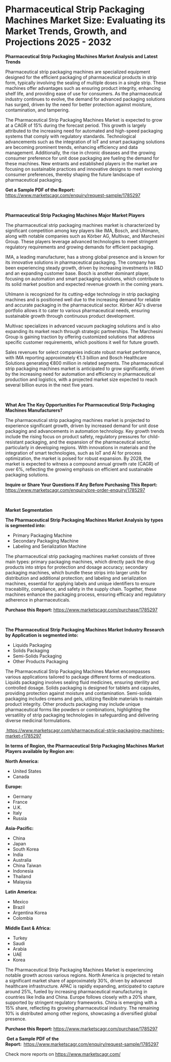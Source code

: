 <p><h1>Pharmaceutical Strip Packaging Machines Market Size: Evaluating its Market Trends, Growth, and Projections 2025 - 2032</h1></p><p><strong>Pharmaceutical Strip Packaging Machines Market Analysis and Latest Trends</strong></p>
<p><p>Pharmaceutical strip packaging machines are specialized equipment designed for the efficient packaging of pharmaceutical products in strip form, typically involving the sealing of multiple doses in a single strip. These machines offer advantages such as ensuring product integrity, enhancing shelf life, and providing ease of use for consumers. As the pharmaceutical industry continues to evolve, the demand for advanced packaging solutions has surged, driven by the need for better protection against moisture, contamination, and tampering.</p><p>The Pharmaceutical Strip Packaging Machines Market is expected to grow at a CAGR of 15% during the forecast period. This growth is largely attributed to the increasing need for automated and high-speed packaging systems that comply with regulatory standards. Technological advancements such as the integration of IoT and smart packaging solutions are becoming prominent trends, enhancing efficiency and data management. Additionally, the rise in chronic diseases and the growing consumer preference for unit dose packaging are fueling the demand for these machines. New entrants and established players in the market are focusing on sustainable practices and innovative designs to meet evolving consumer preferences, thereby shaping the future landscape of pharmaceutical packaging.</p></p>
<p><strong>Get a Sample PDF of the Report:&nbsp;</strong> <a href="https://www.marketscagr.com/enquiry/request-sample/1785297?utm_campaign=2882&utm_medium=2&utm_source=Github&utm_content=ia&utm_term=25032025&utm_id=pharmaceutical-strip-packaging-machines">https://www.marketscagr.com/enquiry/request-sample/1785297</a></p>
<p>&nbsp;</p>
<p><strong>Pharmaceutical Strip Packaging Machines Major Market Players</strong></p>
<p><p>The pharmaceutical strip packaging machines market is characterized by significant competition among key players like IMA, Bosch, and Uhlmann, along with notable companies such as Körber AG, Multivac, and Marchesini Group. These players leverage advanced technologies to meet stringent regulatory requirements and growing demands for efficient packaging.</p><p>IMA, a leading manufacturer, has a strong global presence and is known for its innovative solutions in pharmaceutical packaging. The company has been experiencing steady growth, driven by increasing investments in R&D and an expanding customer base. Bosch is another dominant player, focusing on automation and smart packaging solutions, which contribute to its solid market position and expected revenue growth in the coming years.</p><p>Uhlmann is recognized for its cutting-edge technology in strip packaging machines and is positioned well due to the increasing demand for reliable and accurate packaging in the pharmaceutical sector. Körber AG's diverse portfolio allows it to cater to various pharmaceutical needs, ensuring sustainable growth through continuous product development.</p><p>Multivac specializes in advanced vacuum packaging solutions and is also expanding its market reach through strategic partnerships. The Marchesini Group is gaining traction by offering customized solutions that address specific customer requirements, which positions it well for future growth.</p><p>Sales revenues for select companies indicate robust market performance, with IMA reporting approximately €1.3 billion and Bosch Healthcare Solutions generating €800 million in related segments. The pharmaceutical strip packaging machines market is anticipated to grow significantly, driven by the increasing need for automation and efficiency in pharmaceutical production and logistics, with a projected market size expected to reach several billion euros in the next five years.</p></p>
<p>&nbsp;</p>
<p><strong>What Are The Key Opportunities For Pharmaceutical Strip Packaging Machines Manufacturers?</strong></p>
<p><p>The pharmaceutical strip packaging machines market is projected to experience significant growth, driven by increased demand for unit dose packaging and advancements in automation technology. Key growth trends include the rising focus on product safety, regulatory pressures for child-resistant packaging, and the expansion of the pharmaceutical sector, particularly in developing regions. With innovations in materials and the integration of smart technologies, such as IoT and AI for process optimization, the market is poised for robust expansion. By 2028, the market is expected to witness a compound annual growth rate (CAGR) of over 6%, reflecting the growing emphasis on efficient and sustainable packaging solutions.</p></p>
<p><strong>Inquire or Share Your Questions If Any Before Purchasing This Report:</strong> <a href="https://www.marketscagr.com/enquiry/pre-order-enquiry/1785297?utm_campaign=2882&utm_medium=2&utm_source=Github&utm_content=ia&utm_term=25032025&utm_id=pharmaceutical-strip-packaging-machines">https://www.marketscagr.com/enquiry/pre-order-enquiry/1785297</a></p>
<p>&nbsp;</p>
<p><strong>Market Segmentation</strong></p>
<p><strong>The Pharmaceutical Strip Packaging Machines Market Analysis by types is segmented into:</strong></p>
<p><ul><li>Primary Packaging Machine</li><li>Secondary Packaging Machine</li><li>Labeling and Serialization Machine</li></ul></p>
<p><p>The pharmaceutical strip packaging machines market consists of three main types: primary packaging machines, which directly pack the drug products into strips for protection and dosage accuracy; secondary packaging machines, which bundle these strips into larger units for distribution and additional protection; and labeling and serialization machines, essential for applying labels and unique identifiers to ensure traceability, compliance, and safety in the supply chain. Together, these machines enhance the packaging process, ensuring efficacy and regulatory adherence in pharmaceuticals.</p></p>
<p><strong>Purchase this Report:&nbsp;</strong><a href="https://www.marketscagr.com/purchase/1785297?utm_campaign=2882&utm_medium=2&utm_source=Github&utm_content=ia&utm_term=25032025&utm_id=pharmaceutical-strip-packaging-machines">https://www.marketscagr.com/purchase/1785297</a></p>
<p>&nbsp;</p>
<p><strong>The Pharmaceutical Strip Packaging Machines Market Industry Research by Application is segmented into:</strong></p>
<p><ul><li>Liquids Packaging</li><li>Solids Packaging</li><li>Semi-Solids Packaging</li><li>Other Products Packaging</li></ul></p>
<p><p>The Pharmaceutical Strip Packaging Machines Market encompasses various applications tailored to package different forms of medications. Liquids packaging involves sealing fluid medicines, ensuring sterility and controlled dosage. Solids packaging is designed for tablets and capsules, providing protection against moisture and contamination. Semi-solids packaging includes creams and gels, utilizing flexible materials to maintain product integrity. Other products packaging may include unique pharmaceutical forms like powders or combinations, highlighting the versatility of strip packaging technologies in safeguarding and delivering diverse medicinal formulations.</p></p>
<p><a href="https://www.marketscagr.com/pharmaceutical-strip-packaging-machines-market-r1785297?utm_campaign=2882&utm_medium=2&utm_source=Github&utm_content=ia&utm_term=25032025&utm_id=pharmaceutical-strip-packaging-machines">&nbsp;https://www.marketscagr.com/pharmaceutical-strip-packaging-machines-market-r1785297</a></p>
<p><strong>In terms of Region, the Pharmaceutical Strip Packaging Machines Market Players available by Region are:</strong></p>
<p>
    <p> <strong> North America: </strong>
        <ul>
            <li>United States</li>
            <li>Canada</li>
        </ul>
        </p> 
    <p> <strong> Europe: </strong>
        <ul>
            <li>Germany</li>
            <li>France</li>
            <li>U.K.</li>
            <li>Italy</li>
            <li>Russia</li>
        </ul>
        </p> 
    <p> <strong> Asia-Pacific: </strong>
        <ul>
            <li>China</li>
            <li>Japan</li>
            <li>South Korea</li>
            <li>India</li>
            <li>Australia</li>
            <li>China Taiwan</li>
            <li>Indonesia</li>
            <li>Thailand</li>
            <li>Malaysia</li>
        </ul>
        </p> 
    <p> <strong> Latin America: </strong>
        <ul>
            <li>Mexico</li>
            <li>Brazil</li>
            <li>Argentina Korea</li>
            <li>Colombia</li>
        </ul>
        </p> 
    <p> <strong> Middle East & Africa: </strong>
        <ul>
            <li>Turkey</li>
            <li>Saudi</li>
            <li>Arabia</li>
            <li>UAE</li>
            <li>Korea</li>
        </ul>
    </p>
    </p>
<p><p>The Pharmaceutical Strip Packaging Machines Market is experiencing notable growth across various regions. North America is projected to retain a significant market share of approximately 30%, driven by advanced healthcare infrastructure. APAC is rapidly expanding, anticipated to capture around 25%, fueled by increasing pharmaceutical manufacturing in countries like India and China. Europe follows closely with a 20% share, supported by stringent regulatory frameworks. China is emerging with a 15% share, reflecting its growing pharmaceutical industry. The remaining 10% is distributed among other regions, showcasing a diversified global presence.</p></p>
<p><strong>Purchase this Report: </strong><a href="https://www.marketscagr.com/purchase/1785297?utm_campaign=2882&utm_medium=2&utm_source=Github&utm_content=ia&utm_term=25032025&utm_id=pharmaceutical-strip-packaging-machines">https://www.marketscagr.com/purchase/1785297</a></p>
<p>&nbsp;<strong>Get a Sample PDF of the Report:&nbsp;&nbsp;</strong><a href="https://www.marketscagr.com/enquiry/request-sample/1785297?utm_campaign=2882&utm_medium=2&utm_source=Github&utm_content=ia&utm_term=25032025&utm_id=pharmaceutical-strip-packaging-machines">https://www.marketscagr.com/enquiry/request-sample/1785297</a></p>
<p><strong></strong></p>
<p>Check more reports on <a href="https://www.marketscagr.com/?utm_campaign=2882&utm_medium=2&utm_source=Github&utm_content=ia&utm_term=25032025&utm_id=pharmaceutical-strip-packaging-machines">https://www.marketscagr.com/</a></p>